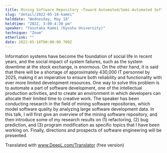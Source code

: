 ```yaml
---
title: Mining Software Repository ~Toward Automated/Semi-Automated Software Quality Improvement
slug: "detail/2022-05-18-kamei"
helddate: "Wednesday, May 18"
heldtime: "2022, 3:00-4:30 pm"
speaker: "Yasutaka Kamei (Kyushu University)"
technique: "Zoom"
otherlink: ""
date: 2022-05-18T00:00:00.700Z
---
```

Information systems have become the foundation of social life in recent years, and the social impact of system failures, such as the system downtime at the stock exchange, is enormous. On the other hand, it is said that there will be a shortage of approximately 430,000 IT personnel by 2025, making it an imperative to ensure both reliability and functionality with ever more limited development resources. One way to solve this problem is to automate a part of software development, one of the intellectual production activities, and to create an environment in which developers can allocate their limited time to creative work. The speaker has been conducting research in the field of mining software repositories, which model software quality by analyzing large software development data. In this talk, I will first give an overview of the mining software repository, and then introduce some of my research results on (1) refactoring, (2) bug prediction, and (3) program modification as specific topics that I have been working on. Finally, directions and prospects of software engineering will be presented.

Translated with www.DeepL.com/Translator (free version)